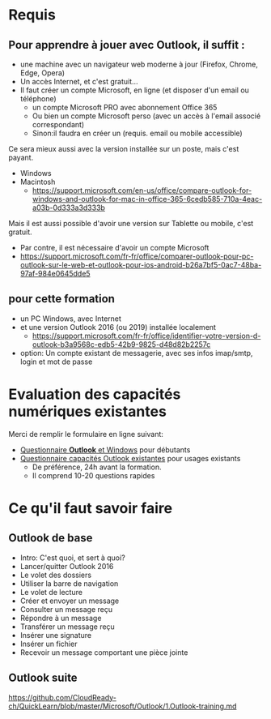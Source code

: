 # Requis
## Pour apprendre à jouer avec Outlook, il suffit :
* une machine avec un navigateur web moderne à jour (Firefox, Chrome, Edge, Opera)
* Un accès Internet, et c'est gratuit...
* Il faut créer un compte Microsoft, en ligne (et disposer d'un email ou téléphone)
  * un compte Microsoft PRO avec abonnement Office 365
  * Ou bien un compte Microsoft perso (avec un accès à l'email associé correspondant)
  * Sinon:il faudra en créer un (requis. email ou mobile accessible)

Ce sera mieux aussi avec la version installée sur un poste, mais c'est payant.
* Windows
* Macintosh
  * https://support.microsoft.com/en-us/office/compare-outlook-for-windows-and-outlook-for-mac-in-office-365-6cedb585-710a-4eac-a03b-0d333a3d333b

Mais il est aussi possible d'avoir une version sur Tablette ou mobile, c'est gratuit.
* Par contre, il est nécessaire d'avoir un compte Microsoft
* https://support.microsoft.com/fr-fr/office/comparer-outlook-pour-pc-outlook-sur-le-web-et-outlook-pour-ios-android-b26a7bf5-0ac7-48ba-97af-984e0645dde5

## pour cette formation
* un PC Windows, avec Internet
* et une version Outlook 2016 (ou 2019) installée localement
  * https://support.microsoft.com/fr-fr/office/identifier-votre-version-d-outlook-b3a9568c-edb5-42b9-9825-d48d82b2257c
* option: Un compte existant de messagerie, avec ses infos imap/smtp, login et mot de passe

# Evaluation des capacités numériques existantes
Merci de remplir le formulaire en ligne suivant: 
* [Questionnaire **Outlook** et Windows](https://forms.office.com/Pages/ResponsePage.aspx?id=k09IxleYD0Cqq_0bRF9fXRHyvkwKnSdCsfql1ulu4mJUOVpSVFZHWVJNUFJTSFpIWkdESVA3N1RXRCQlQCN0PWcu) pour débutants
* [Questionnaire capacités Outlook existantes](https://forms.office.com/Pages/ResponsePage.aspx?id=k09IxleYD0Cqq_0bRF9fXRHyvkwKnSdCsfql1ulu4mJUMVk3VDdDVTk4N05MUU9ZQzY4NU9PUDUzNiQlQCN0PWcu) pour usages existants
  * De préférence, 24h avant la formation.
  * Il comprend 10-20 questions rapides

# Ce qu'il faut savoir faire
## Outlook de base
* Intro: C'est quoi, et sert à quoi?
* Lancer/quitter Outlook 2016
* Le volet des dossiers
* Utiliser la barre de navigation
* Le volet de lecture
* Créer et envoyer un message
* Consulter un message reçu
* Répondre à un message
* Transférer un message reçu
* Insérer une signature
* Insérer un fichier
* Recevoir un message comportant une pièce jointe

## Outlook suite
https://github.com/CloudReady-ch/QuickLearn/blob/master/Microsoft/Outlook/1.Outlook-training.md
